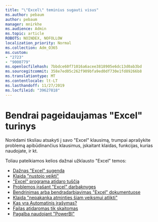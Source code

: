 ```yaml
---
title: "\"Excel\" teminius sugauti visus"
ms.author: pebaum
author: pebaum
manager: mnirkhe
ms.audience: Admin
ms.topic: article
ROBOTS: NOINDEX, NOFOLLOW
localization_priority: Normal
ms.collection: Adm_O365
ms.custom:
- "2723"
- "9000779"
ms.openlocfilehash: 7bbdce60f71016a6acee3818905e6dc13d0ab3bd
ms.sourcegitcommit: 358e7ed05c262f909bfa9ed0df730e1fd89266b8
ms.translationtype: MT
ms.contentlocale: lt-LT
ms.lasthandoff: 11/27/2019
ms.locfileid: "39627818"
---
```

# <a name="commonly-requested-content-for-excel"></a>Bendrai pageidaujamas "Excel" turinys

Norėdami tiksliau atsakyti į savo "Excel" klausimą, trumpai aprašykite problemą apibūdinančius klausimus, įskaitant klaidas, funkcijas, kurias naudojate, ir kt. 

Toliau pateikiamos kelios dažnai užklausto "Excel" temos:

- [Dažnas "Excel" sugenda](https://support.office.com/article/Excel-not-responding-hangs-freezes-or-stops-working-37E7D3C9-9E84-40BF-A805-4CA6853A1FF4)
- [Klaida "nustojo veikti"](https://support.office.com/client/52bd7985-4e99-4a35-84c8-2d9b8301a2fa)
- ["Excel" programa atidaro tuščią](https://docs.microsoft.com/office/troubleshoot/excel/excel-opens-blank)
- [Problemos įrašant "Excel" darbaknyges](https://docs.microsoft.com/office/troubleshoot/excel/issue-when-save-excel-workbooks)
- [Bendrinimas arba bendradarbiavimas "Excel" dokumentuose](https://support.office.com/article/7152aa8b-b791-414c-a3bb-3024e46fb104)
- [Klaida "nepakanka atminties šiam veiksmui atlikti"](https://docs.microsoft.com/office/troubleshoot/excel/available-resources-errors)
- [Kas yra Automatinis įrašymas?](https://support.office.com/article/6d6bd723-ebfd-4e40-b5f6-ae6e8088f7a5)
- [Failas atidaromas tik skaitomas](https://support.office.com/article/why-did-my-file-open-read-only-3ab4b792-da50-4b38-8628-14c64e1f1d15)
- [Pagalba naudojant "PowerBI"](https://powerbi.microsoft.com/support/)